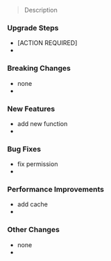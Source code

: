 > Description

### Upgrade Steps
* [ACTION REQUIRED]
* 

### Breaking Changes
* none
* 

### New Features
* add new function
* 

### Bug Fixes
* fix permission
* 

### Performance Improvements
* add cache
* 

### Other Changes
* none
*
